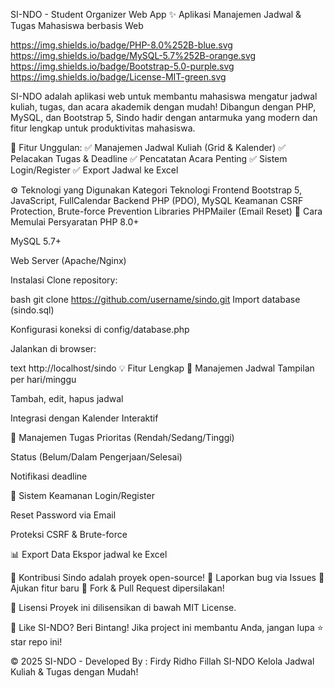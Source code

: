 SI-NDO - Student Organizer Web App
✨ Aplikasi Manajemen Jadwal & Tugas Mahasiswa berbasis Web

https://img.shields.io/badge/PHP-8.0%252B-blue.svg
https://img.shields.io/badge/MySQL-5.7%252B-orange.svg
https://img.shields.io/badge/Bootstrap-5.0-purple.svg
https://img.shields.io/badge/License-MIT-green.svg

SI-NDO adalah aplikasi web untuk membantu mahasiswa mengatur jadwal kuliah, tugas, dan acara akademik dengan mudah! Dibangun dengan PHP, MySQL, dan Bootstrap 5, Sindo hadir dengan antarmuka yang modern dan fitur lengkap untuk produktivitas mahasiswa.

🚀 Fitur Unggulan:
✅ Manajemen Jadwal Kuliah (Grid & Kalender)
✅ Pelacakan Tugas & Deadline
✅ Pencatatan Acara Penting
✅ Sistem Login/Register
✅ Export Jadwal ke Excel

⚙️ Teknologi yang Digunakan
Kategori	Teknologi
Frontend	Bootstrap 5, JavaScript, FullCalendar
Backend	PHP (PDO), MySQL
Keamanan	CSRF Protection, Brute-force Prevention
Libraries	PHPMailer (Email Reset)
🚀 Cara Memulai
Persyaratan
PHP 8.0+

MySQL 5.7+

Web Server (Apache/Nginx)

Instalasi
Clone repository:

bash
git clone https://github.com/username/sindo.git
Import database (sindo.sql)

Konfigurasi koneksi di config/database.php

Jalankan di browser:

text
http://localhost/sindo
💡 Fitur Lengkap
📅 Manajemen Jadwal
Tampilan per hari/minggu

Tambah, edit, hapus jadwal

Integrasi dengan Kalender Interaktif

📝 Manajemen Tugas
Prioritas (Rendah/Sedang/Tinggi)

Status (Belum/Dalam Pengerjaan/Selesai)

Notifikasi deadline

🔐 Sistem Keamanan
Login/Register

Reset Password via Email

Proteksi CSRF & Brute-force

📊 Export Data
Ekspor jadwal ke Excel

🤝 Kontribusi
Sindo adalah proyek open-source!
🔹 Laporkan bug via Issues
🔹 Ajukan fitur baru
🔹 Fork & Pull Request dipersilakan!

📜 Lisensi
Proyek ini dilisensikan di bawah MIT License.

🌟 Like SI-NDO? Beri Bintang!
Jika project ini membantu Anda, jangan lupa ⭐ star repo ini!


© 2025 SI-NDO - Developed By : Firdy Ridho Fillah 
SI-NDO Kelola Jadwal Kuliah & Tugas dengan Mudah!
